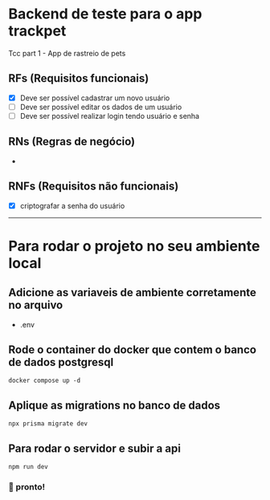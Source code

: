 # Backend de teste para o app trackpet

Tcc part 1 - App de rastreio de pets

## RFs (Requisitos funcionais)

- [x] Deve ser possível cadastrar um novo usuário
- [ ] Deve ser possível editar os dados de um usuário
- [ ] Deve ser possível realizar login tendo usuário e senha

## RNs (Regras de negócio)

- 

## RNFs (Requisitos não funcionais)

- [x] criptografar a senha do usuário



---

# Para rodar o projeto no seu ambiente local

## Adicione as variaveis de ambiente corretamente no arquivo
- .env

## Rode o container do docker que contem o banco de dados postgresql
``` docker compose up -d ```

## Aplique as migrations no banco de dados
``` npx prisma migrate dev ```

## Para rodar o servidor e subir a api
``` npm run dev ```

### :tada: pronto!
